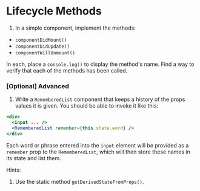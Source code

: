 # Lifecycle Methods

1. In a simple component, implement the methods:

  - `componentDidMount()`
  - `componentDidUpdate()`
  - `componentWillUnmount()`

  In each, place a `console.log()` to display the method's name. Find a way to verify that each of the methods has been called.


### [Optional] Advanced

1. Write a `RememberedList` component that keeps a history of the props values it is given. You should be able to invoke it like this:

``` jsx
<div>
  <input ... />
  <RememberedList remember={this.state.word} />
</div>
```

  Each word or phrase entered into the `input` element will be provided as a `remember` prop to the `RememberedList`, which will then store these names in its state and list them.

  Hints:

  1. Use the static method `getDerivedStateFromProps()`.
